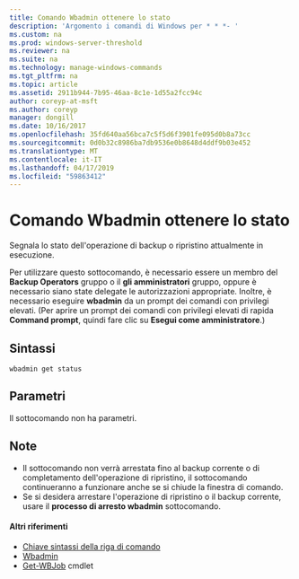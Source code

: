 ```yaml
---
title: Comando Wbadmin ottenere lo stato
description: 'Argomento i comandi di Windows per * * *- '
ms.custom: na
ms.prod: windows-server-threshold
ms.reviewer: na
ms.suite: na
ms.technology: manage-windows-commands
ms.tgt_pltfrm: na
ms.topic: article
ms.assetid: 2911b944-7b95-46aa-8c1e-1d55a2fcc94c
author: coreyp-at-msft
ms.author: coreyp
manager: dongill
ms.date: 10/16/2017
ms.openlocfilehash: 35fd640aa56bca7c5f5d6f3901fe095d0b8a73cc
ms.sourcegitcommit: 0d0b32c8986ba7db9536e0b8648d4ddf9b03e452
ms.translationtype: MT
ms.contentlocale: it-IT
ms.lasthandoff: 04/17/2019
ms.locfileid: "59863412"
---
```

# <a name="wbadmin-get-status"></a>Comando Wbadmin ottenere lo stato



Segnala lo stato dell'operazione di backup o ripristino attualmente in esecuzione.

Per utilizzare questo sottocomando, è necessario essere un membro del **Backup Operators** gruppo o il **gli amministratori** gruppo, oppure è necessario siano state delegate le autorizzazioni appropriate. Inoltre, è necessario eseguire **wbadmin** da un prompt dei comandi con privilegi elevati. (Per aprire un prompt dei comandi con privilegi elevati di rapida **Command prompt**, quindi fare clic su **Esegui come amministratore**.)

## <a name="syntax"></a>Sintassi

```
wbadmin get status
```

## <a name="parameters"></a>Parametri

Il sottocomando non ha parametri.

## <a name="remarks"></a>Note

-   Il sottocomando non verrà arrestata fino al backup corrente o di completamento dell'operazione di ripristino, il sottocomando continueranno a funzionare anche se si chiude la finestra di comando.
-   Se si desidera arrestare l'operazione di ripristino o il backup corrente, usare il **processo di arresto wbadmin** sottocomando.

#### <a name="additional-references"></a>Altri riferimenti

-   [Chiave sintassi della riga di comando](command-line-syntax-key.md)
-   [Wbadmin](wbadmin.md)
-   [Get-WBJob](https://technet.microsoft.com/library/jj902426.aspx) cmdlet